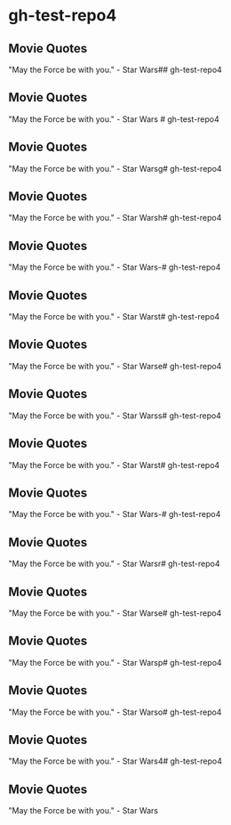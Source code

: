 # gh-test-repo4

## Movie Quotes

"May the Force be with you." - Star Wars## gh-test-repo4

## Movie Quotes

"May the Force be with you." - Star Wars # gh-test-repo4

## Movie Quotes

"May the Force be with you." - Star Warsg# gh-test-repo4

## Movie Quotes

"May the Force be with you." - Star Warsh# gh-test-repo4

## Movie Quotes

"May the Force be with you." - Star Wars-# gh-test-repo4

## Movie Quotes

"May the Force be with you." - Star Warst# gh-test-repo4

## Movie Quotes

"May the Force be with you." - Star Warse# gh-test-repo4

## Movie Quotes

"May the Force be with you." - Star Warss# gh-test-repo4

## Movie Quotes

"May the Force be with you." - Star Warst# gh-test-repo4

## Movie Quotes

"May the Force be with you." - Star Wars-# gh-test-repo4

## Movie Quotes

"May the Force be with you." - Star Warsr# gh-test-repo4

## Movie Quotes

"May the Force be with you." - Star Warse# gh-test-repo4

## Movie Quotes

"May the Force be with you." - Star Warsp# gh-test-repo4

## Movie Quotes

"May the Force be with you." - Star Warso# gh-test-repo4

## Movie Quotes

"May the Force be with you." - Star Wars4# gh-test-repo4

## Movie Quotes

"May the Force be with you." - Star Wars